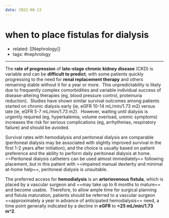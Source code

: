 ```yaml
---
date: 2022-08-13
---
```


# when to place fistulas for dialysis

- related: [[Nephrology]]
- tags: #nephrology
---

The **rate of progression** of **late-stage chronic kidney disease** (CKD) is variable and can be **difficult to predict**, with some patients quickly progressing to the need for **renal replacement therapy** and others remaining stable without it for a year or more.  This unpredictability is likely due to frequently complex comorbidities and variable individual success of disease-altering therapies (eg, blood pressure control, proteinuria reduction).  Studies have shown similar survival outcomes among patients started on chronic dialysis early (ie, eGFR 10-14 mL/min/1.73 m2) versus late (ie, eGFR 5-7 mL/min/1.73 m2).  However, waiting until dialysis is urgently required (eg, hyperkalemia, volume overload, uremic symptoms) increases the risk for serious complications (eg, arrhythmias, respiratory failure) and should be avoided.

Survival rates with hemodialysis and peritoneal dialysis are comparable (peritoneal dialysis may be associated with slightly improved survival in the first 1-2 years after initiation), and the choice is usually based on patient preference and the ability to perform daily peritoneal dialysis at home.  ==Peritoneal dialysis catheters can be used almost immediately== following placement, but in this patient with ==impaired manual dexterity and minimal at-home help==, peritoneal dialysis is unsuitable.

The preferred access for **hemodialysis** is an **arteriovenous fistula**, which is placed by a vascular surgeon and ==may take up to 6 months to mature== and become usable.  Therefore, to allow ample time for surgical planning and fistula maturation, patients should be referred to a vascular surgeon ==approximately a year in advance of anticipated hemodialysis== need, a time point generally indicated by a decline in **eGFR** to **<25 mL/min/1.73 m^2**.
